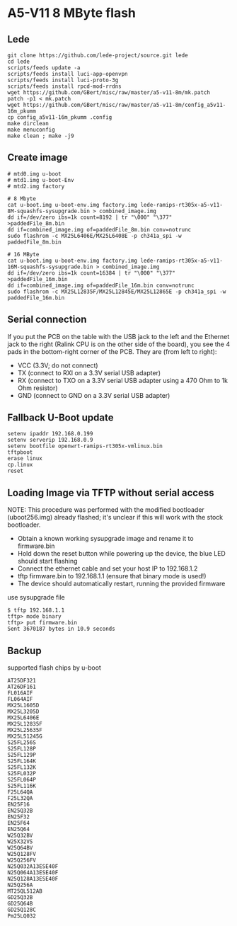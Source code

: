 A5-V11 8 MByte flash
====================

Lede
----
```
git clone https://github.com/lede-project/source.git lede
cd lede
scripts/feeds update -a
scripts/feeds install luci-app-openvpn
scripts/feeds install luci-proto-3g
scripts/feeds install rpcd-mod-rrdns
wget https://github.com/GBert/misc/raw/master/a5-v11-8m/mk.patch
patch -p1 < mk.patch
wget https://github.com/GBert/misc/raw/master/a5-v11-8m/config_a5v11-16m_pkumm
cp config_a5v11-16m_pkumm .config
make dirclean
make menuconfig
make clean ; make -j9
```

Create image
------------
```
# mtd0.img u-boot
# mtd1.img u-boot-Env
# mtd2.img factory

# 8 Mbyte
cat u-boot.img u-boot-env.img factory.img lede-ramips-rt305x-a5-v11-8M-squashfs-sysupgrade.bin > combined_image.img
dd if=/dev/zero ibs=1k count=8192 | tr "\000" "\377" >paddedFile_8m.bin
dd if=combined_image.img of=paddedFile_8m.bin conv=notrunc    
sudo flashrom -c MX25L6406E/MX25L6408E -p ch341a_spi -w paddedFile_8m.bin

# 16 MByte
cat u-boot.img u-boot-env.img factory.img lede-ramips-rt305x-a5-v11-16M-squashfs-sysupgrade.bin > combined_image.img
dd if=/dev/zero ibs=1k count=16384 | tr "\000" "\377" >paddedFile_16m.bin
dd if=combined_image.img of=paddedFile_16m.bin conv=notrunc
sudo flashrom -c MX25L12835F/MX25L12845E/MX25L12865E -p ch341a_spi -w paddedFile_16m.bin
```

Serial connection
-----------------
If you put the PCB on the table with the USB jack to the left and the Ethernet jack to the right (Ralink CPU is on the other side of the board), you see the 4 pads in the bottom-right corner of the PCB. They are (from left to right):

- VCC (3.3V; do not connect)
- TX (connect to RXI on a 3.3V serial USB adapter)
- RX (connect to TXO on a 3.3V serial USB adapter using a 470 Ohm to 1k Ohm resistor)
- GND (connect to GND on a 3.3V serial USB adapter)

Fallback U-Boot update
----------------------

```
setenv ipaddr 192.168.0.199
setenv serverip 192.168.0.9
setenv bootfile openwrt-ramips-rt305x-vmlinux.bin
tftpboot
erase linux
cp.linux
reset
```

Loading Image via TFTP without serial access
--------------------------------------------

NOTE: This procedure was performed with the modified bootloader (uboot256.img) already flashed; it's unclear if this will work with the stock bootloader.

- Obtain a known working sysupgrade image and rename it to firmware.bin
- Hold down the reset button while powering up the device, the blue LED should start flashing
- Connect the ethernet cable and set your host IP to 192.168.1.2
- tftp firmware.bin to 192.168.1.1 (ensure that binary mode is used!)
- The device should automatically restart, running the provided firmware

use sysupgrade file
```
$ tftp 192.168.1.1
tftp> mode binary
tftp> put firmware.bin
Sent 3670187 bytes in 10.9 seconds
```

Backup
------

supported flash chips by u-boot
```
AT25DF321
AT26DF161
FL016AIF
FL064AIF
MX25L1605D
MX25L3205D
MX25L6406E
MX25L12835F
MX25L25635F
MX25L51245G
S25FL256S
S25FL128P
S25FL129P
S25FL164K
S25FL132K
S25FL032P
S25FL064P
S25FL116K
F25L64QA
F25L32QA
EN25F16
EN25Q32B
EN25F32
EN25F64
EN25Q64
W25Q32BV
W25X32VS
W25Q64BV
W25Q128FV
W25Q256FV
N25Q032A13ESE40F
N25Q064A13ESE40F
N25Q128A13ESE40F
N25Q256A
MT25QL512AB
GD25Q32B
GD25Q64B
GD25Q128C
Pm25LQ032
```

